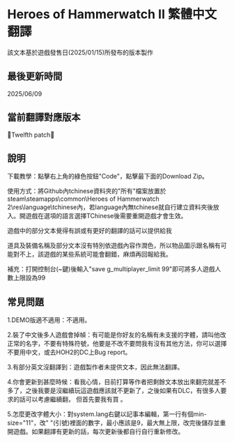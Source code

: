 <h1>Heroes of Hammerwatch II 繁體中文翻譯</h1>

該文本基於遊戲發售日(2025/01/15)所發布的版本製作

<h2>最後更新時間</h2>
2025/06/09

<h2>當前翻譯對應版本</h2>
📝Twelfth patch📝

<h2>說明</h2>

下載教學：點擊右上角的綠色按鈕"Code"，點擊最下面的Download Zip。

使用方式：將Github內tchinese資料夾的"所有"檔案放置於steam\steamapps\common\Heroes of Hammerwatch 2\res\language\tchinese內，若language內無tchinese就自行建立資料夾後放入。開遊戲在選項的語言選擇TChinese後需要重開遊戲才會生效。

遊戲中的部分文本覺得有誤或有更好的翻譯的話可以提供給我

道具及裝備名稱及部分文本沒有特別依遊戲內容作潤色，所以物品圖示跟名稱有可能對不上，該遊戲的某些系統可能會翻錯，麻煩再回報給我。

補充：打開控制台(~鍵)後輸入"save g_multiplayer_limit 99"即可將多人遊戲人數上限設為99

<h2>常見問題</h2>

1.DEMO版適不適用：不適用。

2.裝了中文後多人遊戲會掉幀：有可能是你好友的名稱有未支援的字體，請叫他改正常的名字，不要有特殊符號，他要是不改不要問我有沒有其他方法，你可以選擇不要用中文，或去HOH2的DC上Bug report。

3.有部分英文沒翻譯到：遊戲製作者未提供文本，因此無法翻譯。

4.你會更新到甚麼時候：看我心情，目前打算等作者把剩餘文本放出來翻完就差不多了，之後我要是沒繼續玩這遊戲應該就不更新了，之後如果有DLC，有很多人要求的話可以考慮繼續翻， 但首先要我有買 。

5.怎麼更改字體大小：對system.lang右鍵以記事本編輯，第一行有個min-size="11"，改" "(引號)裡面的數字，最小應該是9，最大無上限，改完後儲存並重開遊戲。如果翻譯有更新的話，每次更新後都自行自行重新修改。



